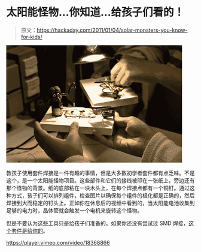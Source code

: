 # 太阳能怪物…你知道…给孩子们看的！

> 原文：<https://hackaday.com/2011/01/04/solar-monsters-you-know-for-kids/>

![](img/1fb933d9a80d136a1dea1fc0c4d3a052.png "solar-monsters")

教孩子使用套件焊接是一件有趣的事情，但是大多数初学者套件都有点乏味。不是这个，是一个太阳能怪物项目。这些部件和它们的接线被印在一张纸上，旁边还有那个怪物的背景。纸的底部粘在一块木头上，在每个焊接点都有一个铜钉。通过这种方式，孩子们可以排列组件，检查图片以确保每个组件的极化都是正确的，然后焊接到大而稳定的钉头上。正如你在休息后的视频中看到的，当太阳能电池收集到足够的电力时，晶体管就会触发一个电机来旋转这个怪物。

但是不要认为这些工具只是给孩子们准备的。如果你还没有尝试过 SMD 焊接，[这个套件是给你的](http://hackaday.com/2008/08/24/smd-soldering-practice-kit/)。

<https://player.vimeo.com/video/18368866>

</div> </body> </html>
